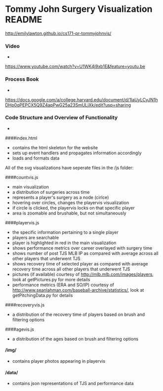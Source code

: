 # Tommy John Surgery Visualization README

http://emilylawton.github.io/cs171-pr-tommyjohnvis/ 

### Video

-
https://www.youtube.com/watch?v=U1WK4j9xb1E&feature=youtu.be

### Process Book

-
https://docs.google.com/a/college.harvard.edu/document/d/1laUyLCyJN1hDHp0qPEPCX5Q9Z4apPwG25a23SmULjXk/edit?usp=sharing


### Code Structure and Overview of Functionality

-

####index.html

  - contains the html skeleton for the website
  - sets up event handlers and propagates information accordingly
  - loads and formats data

All of the svg visualizations have seperate files in the /js folder:

####countvis.js

  - main visualization
  - a distribution of surgeries across time
  - represents a player's surgery as a node (cirlce)
  - hovering over circles, changes the playervis visualization
  - if circle is clicked, the playervis locks on that specific player
  - area is zoomable and brushable, but not simultaneously

####playervis.js
  - the specific information pertaining to a single player
  - players are searchable
  - player is highlighted in red in the main visualization
  - shows performance metrics over career overlayed with surgery time
  - shows number of post TJS MLB IP as compared with average across all other players that underwent TJS
  - shows recovery time of selected player as compared with average recovery time across all other players that underwent TJS
  - pictures (if available) courtesy of http://mlb.mlb.com/images/players, look at getPictures.py for more details
  - performance metrics (ERA and SO/IP) courtesy of http://www.seanlahman.com/baseball-archive/statistics/, look at getPitchingData.py for details

####recoveryvis.js
  - a distribution of the recovery time of players based on brush and filtering options

####agevis.js
  - a distribution of the ages based on brush and filtering options

#### /img/
- contains player photos appearing in playervis

#### /data/
- contains json representations of TJS and performance data

 
